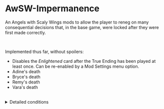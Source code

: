# AwSW-Impermanence

An Angels with Scaly Wings mods to allow the player to reneg on many consequential decisions that, in the base game, were locked after they were first made correctly.

<br/>

Implemented thus far, without spoilers:

+ Disables the *Enlightened* card after the True Ending has been played at least once. Can be re-enabled by a Mod Settings menu option.
+ Adine's death
+ Bryce's death
+ Remy's death
+ Vara's death

<br/>

<details>
<summary>Detailed conditions</summary>

+ Adine's death will now occur if you are not there to talk her down, or Remy is not on his good ending path.
+ Bryce's death can now occur as normal if you choose incorrectly, whether or not his good ending has been played.
+ Remy's death will occur if they are "Bad" or "Abandoned" at the critical moment. The player will also not have the option to start Remy's good ending path on a save file if they have not met the basegame conditions (looked at Remy's pictures or played Adine's second date) regardless of whether the player has played Remy's good ending. Vara must be alive for Remy's good ending.
+ Vara will die if not explicitly saved on a given run, regardless of whether she has been saved previously.

</details>